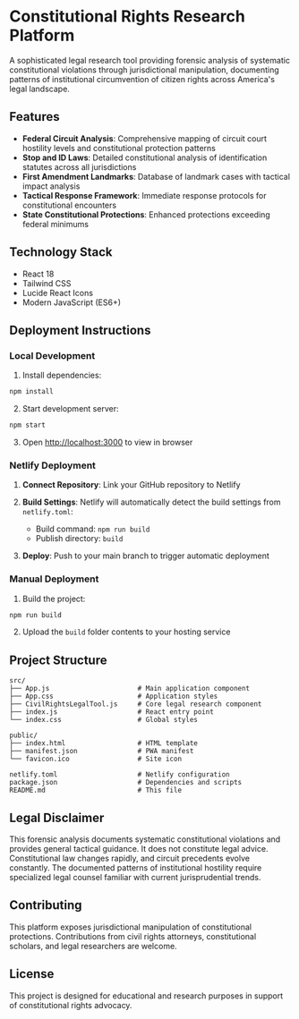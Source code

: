 # Constitutional Rights Research Platform

A sophisticated legal research tool providing forensic analysis of systematic constitutional violations through jurisdictional manipulation, documenting patterns of institutional circumvention of citizen rights across America's legal landscape.

## Features

- **Federal Circuit Analysis**: Comprehensive mapping of circuit court hostility levels and constitutional protection patterns
- **Stop and ID Laws**: Detailed constitutional analysis of identification statutes across all jurisdictions
- **First Amendment Landmarks**: Database of landmark cases with tactical impact analysis
- **Tactical Response Framework**: Immediate response protocols for constitutional encounters
- **State Constitutional Protections**: Enhanced protections exceeding federal minimums

## Technology Stack

- React 18
- Tailwind CSS
- Lucide React Icons
- Modern JavaScript (ES6+)

## Deployment Instructions

### Local Development

1. Install dependencies:
```bash
npm install
```

2. Start development server:
```bash
npm start
```

3. Open [http://localhost:3000](http://localhost:3000) to view in browser

### Netlify Deployment

1. **Connect Repository**: Link your GitHub repository to Netlify

2. **Build Settings**: Netlify will automatically detect the build settings from `netlify.toml`:
   - Build command: `npm run build`
   - Publish directory: `build`

3. **Deploy**: Push to your main branch to trigger automatic deployment

### Manual Deployment

1. Build the project:
```bash
npm run build
```

2. Upload the `build` folder contents to your hosting service

## Project Structure

```
src/
├── App.js                      # Main application component
├── App.css                     # Application styles
├── CivilRightsLegalTool.js     # Core legal research component
├── index.js                    # React entry point
└── index.css                   # Global styles

public/
├── index.html                  # HTML template
├── manifest.json               # PWA manifest
└── favicon.ico                 # Site icon

netlify.toml                    # Netlify configuration
package.json                    # Dependencies and scripts
README.md                       # This file
```

## Legal Disclaimer

This forensic analysis documents systematic constitutional violations and provides general tactical guidance. It does not constitute legal advice. Constitutional law changes rapidly, and circuit precedents evolve constantly. The documented patterns of institutional hostility require specialized legal counsel familiar with current jurisprudential trends.

## Contributing

This platform exposes jurisdictional manipulation of constitutional protections. Contributions from civil rights attorneys, constitutional scholars, and legal researchers are welcome.

## License

This project is designed for educational and research purposes in support of constitutional rights advocacy.